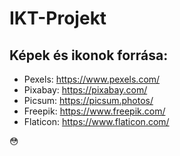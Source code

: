# IKT-Projekt
 
## Képek és ikonok forrása:

- Pexels: https://www.pexels.com/
- Pixabay: https://pixabay.com/
- Picsum: https://picsum.photos/
- Freepik: https://www.freepik.com/
- Flaticon: https://www.flaticon.com/

:flushed: